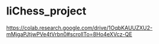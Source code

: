 # liChess_project

https://colab.research.google.com/drive/1OqbKAUUZXU2-mMjgaPJtjwPVe4tVrbn0#scrollTo=8Ho4eXVcz-QE
